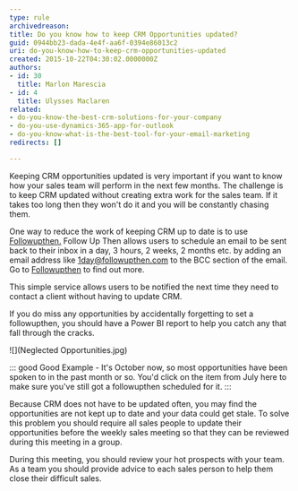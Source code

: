 ```yaml
---
type: rule
archivedreason: 
title: Do you know how to keep CRM Opportunities updated?
guid: 0944bb23-dada-4e4f-aa6f-0394e86013c2
uri: do-you-know-how-to-keep-crm-opportunities-updated
created: 2015-10-22T04:30:02.0000000Z
authors:
- id: 30
  title: Marlon Marescia
- id: 4
  title: Ulysses Maclaren
related:
- do-you-know-the-best-crm-solutions-for-your-company
- do-you-use-dynamics-365-app-for-outlook
- do-you-know-what-is-the-best-tool-for-your-email-marketing
redirects: []

---
```


Keeping CRM opportunities updated is very important if you want to know how your sales team will perform in the next few months. The challenge is to keep CRM updated without creating extra work for the sales team. If it takes too long then they won't do it and you will be constantly chasing them.

<!--endintro-->

One way to reduce the work of keeping CRM up to date is to use [Followupthen.](https://www.followupthen.com/) Follow Up Then allows users to schedule an email to be sent back to their inbox in a day, 3 hours, 2 weeks, 2 months etc. by adding an email address like [1day@followupthen.com](mailto:oneday@followupthen.com) to the BCC section of the email. Go to [Followupthen](https://www.followupthen.com/) to find out more.

This simple service allows users to be notified the next time they need to contact a client without having to update CRM.

If you do miss any opportunities by accidentally forgetting to set a followupthen, you should have a Power BI report to help you catch any that fall through the cracks.


![](Neglected Opportunities.jpg)


::: good
Good Example - It's October now, so most opportunities have been spoken to in the past month or so. You'd click on the item from July here to make sure you've still got a followupthen scheduled for it.
:::


Because CRM does not have to be updated often, you may find the opportunities are not kept up to date and your data could get stale. To solve this problem you should require all sales people to update their opportunities before the weekly sales meeting so that they can be reviewed during this meeting in a group.

During this meeting, you should review your hot prospects with your team. As a team you should provide advice to each sales person to help them close their difficult sales.
